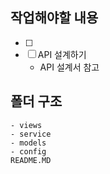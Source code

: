 ## 작업해야할 내용
- [ ]  
- [ ] API 설계하기
    * API 설계서 참고



## 폴더 구조
```
- views
- service
- models
- config
README.MD
```


 